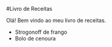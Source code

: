 #Livro de Receitas

Olá! Bem vindo ao meu livro de receitas.

- Strogonoff de frango
- Bolo de cenoura

